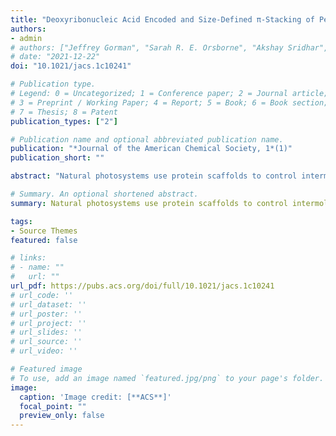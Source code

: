 ```yaml
---
title: "Deoxyribonucleic Acid Encoded and Size-Defined π-Stacking of Perylene Diimides"
authors: 
- admin
# authors: ["Jeffrey Gorman", "Sarah R. E. Orsborne", "Akshay Sridhar", "Raj Pandya", "Peter Budden", "Alexander Ohmann", "Naitik Panjwani", "Yun Liu", "Jake L. Greenfield", "Simon Dowland", "Victor Gray","Seán T. J. Ryan", "Sara De Ornellas, "Afaf H. El-Sagheer", "Tom Brown", "Jonathan R. Nitschke", "Jan Behrends", "Ulrich F. Keyser", "Akshay Rao", "Rosana Collepardo-Guevara", "Eugen Stulz", "Richard H. Friend", "Florian Auras"]
# date: "2021-12-22"
doi: "10.1021/jacs.1c10241"

# Publication type.
# Legend: 0 = Uncategorized; 1 = Conference paper; 2 = Journal article;
# 3 = Preprint / Working Paper; 4 = Report; 5 = Book; 6 = Book section;
# 7 = Thesis; 8 = Patent
publication_types: ["2"]

# Publication name and optional abbreviated publication name.
publication: "*Journal of the American Chemical Society, 1*(1)"
publication_short: ""

abstract: "Natural photosystems use protein scaffolds to control intermolecular interactions that enable exciton flow, charge generation, and long-range charge separation. In contrast, there is limited structural control in current organic electronic devices such as OLEDs and solar cells. We report here the DNA-encoded assembly of pi-conjugated perylene diimides (PDIs) with deterministic control over the number of electronically coupled molecules. The PDIs are integrated within DNA chains using phosphoramidite coupling chemistry, allowing selection of the DNA sequence to either side, and specification of intermolecular DNA hybridization. In this way, we have developed a toolbox for construction of any stacking sequence of these semiconducting molecules. We have discovered that we need to use a full hierarchy of interactions: DNA guides the semiconductors into specified close proximity, hydrophobic–hydrophilic differentiation drives aggregation of the semiconductor moieties, and local geometry and electrostatic interactions define intermolecular positioning. As a result, the PDIs pack to give substantial intermolecular pi-wave function overlap, leading to an evolution of singlet excited states from localized excitons in the PDI monomer to excimers with wave functions delocalized over all five PDIs in the pentamer. This is accompanied by a change in the dominant triplet forming mechanism from localized spin–orbit charge transfer mediated intersystem crossing for the monomer toward a delocalized excimer process for the pentamer. Our modular DNA-based assembly reveals real opportunities for the rapid development of bespoke semiconductor architectures with molecule-by-molecule precision."

# Summary. An optional shortened abstract.
summary: Natural photosystems use protein scaffolds to control intermolecular interactions that enable exciton flow, charge generation, and long-range charge separation. In contrast, there is limited structural control in current organic electronic devices such as OLEDs and solar cells. We report here the DNA-encoded assembly of π-conjugated perylene diimides (PDIs) with deterministic control over the number of electronically coupled molecules.

tags:
- Source Themes
featured: false

# links:
# - name: ""
#   url: ""
url_pdf: https://pubs.acs.org/doi/full/10.1021/jacs.1c10241
# url_code: ''
# url_dataset: ''
# url_poster: ''
# url_project: ''
# url_slides: ''
# url_source: ''
# url_video: ''

# Featured image
# To use, add an image named `featured.jpg/png` to your page's folder. 
image:
  caption: 'Image credit: [**ACS**]'
  focal_point: ""
  preview_only: false
---
```

